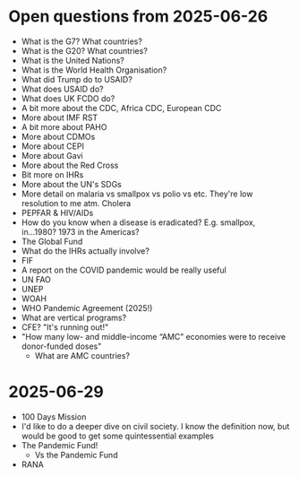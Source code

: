 # Open questions from 2025-06-26
- What is the G7? What countries?
- What is the G20? What countries?
- What is the United Nations?
- What is the World Health Organisation?
- What did Trump do to USAID?
- What does USAID do? 
- What does UK FCDO do?
- A bit more about the CDC, Africa CDC, European CDC
- More about IMF RST
- A bit more about PAHO
- More about CDMOs
- More about CEPI
- More about Gavi
- More about the Red Cross
- Bit more on IHRs
- More about the UN's SDGs
- More detail on malaria vs smallpox vs polio vs etc. They're low resolution to me atm. Cholera
- PEPFAR & HIV/AIDs
- How do you know when a disease is eradicated? E.g. smallpox, in...1980? 1973 in the Americas?
- The Global Fund
- What do the IHRs actually involve?
- FIF
- A report on the COVID pandemic would be really useful
- UN FAO
- UNEP
- WOAH
- WHO Pandemic Agreement (2025!)
- What are vertical programs?
- CFE? "It's running out!"
- "How many low- and middle-income “AMC” economies were to receive donor-funded doses"
	- What are AMC countries?
# 2025-06-29 
- 100 Days Mission
- I'd like to do a deeper dive on civil society. I know the definition now, but would be good to get some quintessential examples
- The Pandemic Fund! 
	- Vs the Pandemic Fund
- RANA